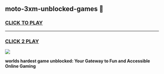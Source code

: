 
## moto-3xm-unblocked-games 👋
<h3>
<a href="https://premium.freeplayer.one?title=moto-3xm-unblocked-games&ref=14F">CLICK TO PLAY</a></h3>
<hr>

<h3>
<a href="https://premium.freeplayer.one?title=moto-3xm-unblocked-games&ref=14F">CLICK 2 PLAY</a>
  
</h3>

<a href="https://premium.freeplayer.one?title=moto-3xm-unblocked-games&ref=12F/"><img src="https://clearcache.store/games.png"></a>


**worlds hardest game unblocked: Your Gateway to Fun and Accessible Online Gaming**
